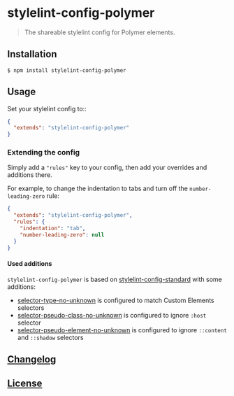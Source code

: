 # stylelint-config-polymer

> The shareable stylelint config for Polymer elements.

## Installation

```console
$ npm install stylelint-config-polymer
```

## Usage

Set your stylelint config to::

```json
{
  "extends": "stylelint-config-polymer"
}
```

### Extending the config

Simply add a `"rules"` key to your config, then add your overrides and additions there.

For example, to change the indentation to tabs and turn off the `number-leading-zero` rule:

```json
{
  "extends": "stylelint-config-polymer",
  "rules": {
    "indentation": "tab",
    "number-leading-zero": null
  }
}
```

#### Used additions

`stylelint-config-polymer` is based on [stylelint-config-standard](https://github.com/stylelint/stylelint-config-standard) with some additions:

- [selector-type-no-unknown](https://github.com/stylelint/stylelint/tree/master/src/rules/selector-type-no-unknown) is configured to match Custom Elements selectors
- [selector-pseudo-class-no-unknown](https://github.com/stylelint/stylelint/tree/master/src/rules/selector-pseudo-class-no-unknown) is configured to ignore `:host` selector
- [selector-pseudo-element-no-unknown](https://github.com/stylelint/stylelint/tree/master/src/rules/selector-pseudo-element-no-unknown) is configured to ignore `::content` and `::shadow` selectors

## [Changelog](CHANGELOG.md)

## [License](LICENSE)
